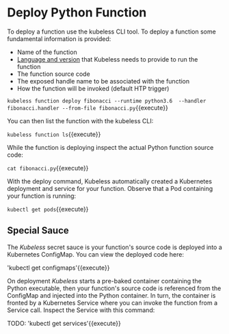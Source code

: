 # Deploy Python Function #

To deploy a function use the kubeless CLI tool. To deploy a function some fundamental information is provided:

- Name of the function
- [Language and version](https://kubeless.io/docs/runtimes/) that Kubeless needs to provide to run the function
- The function source code
- The exposed handle name to be associated with the function
- How the function will be invoked (default HTP trigger)

`kubeless function deploy fibonacci --runtime python3.6  --handler fibonacci.handler --from-file fibonacci.py`{{execute}}

You can then list the function with the kubeless CLI:

`kubeless function ls`{{execute}}

While the function is deploying inspect the actual Python function source code:

`cat fibonacci.py`{{execute}}

With the deploy command, Kubeless automatically created a Kubernetes deployment and service for your function. Observe that a Pod containing your function is running:

`kubectl get pods`{{execute}}

## Special Sauce ##

The _Kubeless_ secret sauce is your function's source code is deployed into a Kubernetes ConfigMap. You can view the deployed code here:

'kubectl get configmaps'{{execute}}

On deployment _Kubeless_ starts a pre-baked container containing the Python executable, then your function's source code is referenced from the ConfigMap and injected into the Python container. In turn, the container is fronted by a Kubernetes Service where you can invoke the function from a Service call. Inspect the Service with this command:

TODO: 'kubectl get services'{{execute}}  

